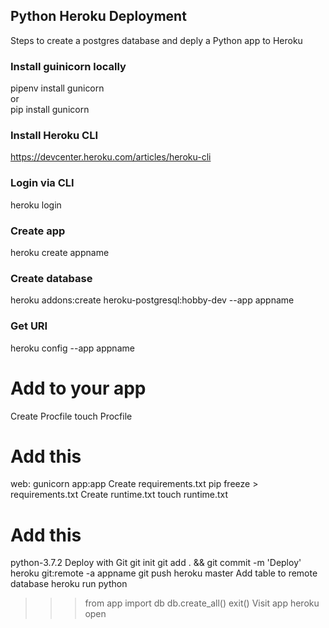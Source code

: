 ## Python Heroku Deployment
Steps to create a postgres database and deply a Python app to Heroku

### Install guinicorn locally
pipenv install gunicorn<br>
or<br>
pip install gunicorn<br>
### Install Heroku CLI
https://devcenter.heroku.com/articles/heroku-cli

### Login via CLI
heroku login
### Create app
heroku create appname
### Create database
heroku addons:create heroku-postgresql:hobby-dev --app appname
### Get URI
heroku config --app appname

# Add to your app
Create Procfile
touch Procfile

# Add this
web: gunicorn app:app
Create requirements.txt
pip freeze > requirements.txt
Create runtime.txt
touch runtime.txt

# Add this
python-3.7.2
Deploy with Git
git init
git add . && git commit -m 'Deploy'
heroku git:remote -a appname
git push heroku master
Add table to remote database
heroku run python
>>> from app import db
>>> db.create_all()
>>>exit()
Visit app
heroku open
